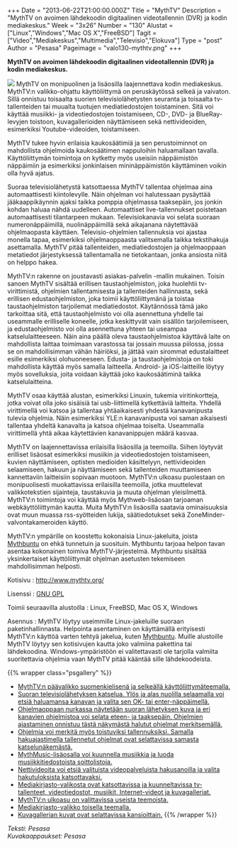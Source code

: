 +++
Date = "2013-06-22T21:00:00.000Z"
Title = "MythTV"
Description = "MythTV on avoimen lähdekoodin digitaalinen videotallennin (DVR) ja kodin mediakeskus."
Week = "3x26"
Number = "130"
Alustat = ["Linux","Windows","Mac OS X","FreeBSD"]
Tagit = ["Video","Mediakeskus","Multimedia","Televisio","Elokuva"]
Type = "post"
Author = "Pesasa"
Pageimage = "valo130-mythtv.png"
+++


**MythTV on avoimen lähdekoodin digitaalinen videotallennin (DVR) ja
kodin mediakeskus.**

![ ](/images/valo130-mythtv.png "fig:valo130-mythtv.png") MythTV on monipuolinen
ja lisäosilla laajennettava kodin mediakeskus. MythTV:n valikko-ohjattu
käyttöliittymä on peruskäytössä selkeä ja vaivaton. Sillä onnistuu
toisaalta suorien televisiolähetysten seuranta ja toisaalta
tv-tallenteiden tai muualta tuotujen mediatiedostojen toistaminen. Sitä
voi käyttää musiikki- ja videotiedostojen toistamiseen, CD-, DVD- ja
BlueRay-levyjen toistoon, kuvagallerioiden näyttämiseen sekä
nettivideoiden, esimerkiksi Youtube-videoiden, toistamiseen.

MythTV tukee hyvin erilaisia kaukosäätimiä ja sen perustoiminnot on
mahdollista ohjelmoida kaukosäätimen nappuloihin haluamallaan tavalla.
Käyttöliittymän toimintoja on kytketty myös useisiin näppäimistön
näppäimiin ja esimerkiksi jonkinlaisen mininäppäimistön käyttäminen
voikin olla hyvä ajatus.

Suoraa televisiolähetystä katsottaessa MythTV tallentaa ohjelmaa aina
automaattisesti kiintolevylle. Näin ohjelman voi halutessaan pysäyttää
jääkaappikäynnin ajaksi taikka pomppia ohjelmassa taaksepäin, jos jonkin
kohdan haluaa nähdä uudelleen. Automaattiset live-tallennukset
poistetaan automaattisesti tilantarpeen mukaan. Televisiokanavia voi
selata suoraan numeronäppäimillä, nuolinäppäimillä sekä aikajanana
näytettävää ohjelmaopasta käyttäen. Televisio-ohjelmien tallennuksia voi
ajastaa monella tapaa, esimerkiksi ohjelmaoppaasta valitsemalla taikka
tekstihakuja asettamalla. MythTV pitää tallenteiden, mediatiedostojen ja
ohjelmaoppaan metatiedot järjestyksessä tallentamalla ne tietokantaan,
jonka ansiosta niitä on helppo hakea.

MythTV:n rakenne on joustavasti asiakas-palvelin -mallin mukainen.
Toisin sanoen MythTV sisältää erillisen taustaohjelmiston, joka
huolehtii tv-virittimistä, ohjelmien tallentamisesta ja tallenteiden
hallinnasta, sekä erillisen edustaohjelmiston, joka toimii
käyttöliittymänä ja toistaa taustaohjelmiston tarjoilemat
mediatiedostot. Käytännössä tämä jako tarkoittaa sitä, että
taustaohjelmisto voi olla asennettuna yhdelle tai useammalle erilliselle
koneelle, jotka keskittyvät vain sisällön tarjoilemiseen, ja
edustaohjelmisto voi olla asennettuna yhteen tai useampaa
katselulaitteeseen. Näin aina päällä oleva taustaohjelmistoa käyttävä
laite on mahdollista laittaa toimimaan varastossa tai jossain muussa
piilossa, jossa se on mahdollisimman vähän häiriöksi, ja jättää vain
sirommat edustalaitteet esille esimerkiksi olohuoneeseen. Edusta- ja
taustaohjelmistoja on toki mahdollista käyttää myös samalla laitteella.
Android- ja iOS-laitteille löytyy myös sovelluksia, joita voidaan
käyttää joko kaukosäätiminä taikka katselulaitteina.

MythTV osaa käyttää alustan, esimerkiksi Linuxin, tukemia
viritinkortteja, jotka voivat olla joko sisäisiä tai usb-liittimellä
kytkettäviä laitteita. Yhdellä virittimellä voi katsoa ja tallentaa
yhtäaikaisesti yhdestä kanavanipusta tulevia ohjelmia. Näin esimerkiksi
YLE:n kanavanipusta voi saman aikaisesti tallentaa yhdeltä kanavalta ja
katsoa ohjelmaa toiselta. Useammalla virittimellä yhtä aikaa
käytettävien kanavanippujen määrä kasvaa.

MythTV on laajennettavissa erilaisilla lisäosilla ja teemoilla. Siihen
löytyvät erilliset lisäosat esimerkiksi musiikin ja videotiedostojen
toistamiseen, kuvien näyttämiseen, optisten medioiden käsittelyyn,
nettivideoiden selaamiseen, hakuun ja näyttämiseen sekä tallenteiden
muuttamiseen kannettaviin laitteisiin sopivaan muotoon. MythTV:n ulkoasu
puolestaan on monipuolisesti muokattavissa erilaisilla teemoilla, jotka
muuttelevat valikkotekstien sijainteja, taustakuvia ja muuta ohjelman
yleisilmettä. MythTV:n toimintoja voi käyttää myös Mythweb-lisäosan
tarjoaman webkäyttöliittymän kautta. Muita MythTV:n lisäosilla saatavia
ominaisuuksia ovat muun muassa rss-syötteiden lukija, säätiedotukset
sekä ZoneMinder-valvontakameroiden käyttö.

MythTV:n ympärille on koostettu kokonaisia Linux-jakeluita, joista
[Mythbuntu](http://www.mythbuntu.org/) on ehkä tunnetuin ja suosituin.
Mythbuntu tarjoaa helpon tavan asentaa kokonainen toimiva
MythTV-järjestelmä. Mythbuntu sisältää yksinkertaiset käyttöliittymät
ohjelman asetusten tekemiseen mahdollisimman helposti.

Kotisivu
:   <http://www.mythtv.org/>

Lisenssi
:   [GNU GPL](GNU_GPL)

Toimii seuraavilla alustoilla
:   Linux, FreeBSD, Mac OS X, Windows

Asennus
:   MythTV löytyy useimmille Linux-jakeluille suoraan
    paketinhallinnasta. Helpointa asentaminen on käyttämällä erityisesti
    MythTV:n käyttöä varten tehtyä jakelua, kuten
    [Mythbuntu](http://www.mythbuntu.org/). Muille alustoille MythTV
    löytyy sen kotisivujen kautta joko valmiina pakettina tai
    lähdekoodina. Windows-ympäristöön ei valitettavasti ole tarjolla
    valmiita suoritettavia ohjelmia vaan MythTV pitää kääntää sille
    lähdekoodeista.

{{% wrapper class="psgallery" %}}
-   [MythTV:n päävalikko suomenkielisenä ja selkeällä
    käyttöliittymäteemalla.](/images/mythtv-1.png)
-   [Suoran televisiolähetyksen katselua. Ylös ja alas nuolilla
    selaamalla voi etsiä haluamansa kanavan ja valita sen OK- tai
    enter-näppäimellä.](/images/mythtv-2.png)
-   [Ohjelmaoppaan nurkassa näytetään suoran lähetyksen kuva ja eri
    kanavien ohjelmistoa voi selata eteen- ja taaksepäin. Ohjelmien
    ajastaminen onnistuu tästä näkymästä halutut ohjelmat
    merkitsemällä.](/images/mythtv-3.png)
-   [Ohjelmia voi merkitä myös toistuviksi tallennuksiksi. Samalla
    hakuajastimella tallennetut ohjelmat ovat selattavissa samasta
    katselunäkemästä.](/images/mythtv-4.png)
-   [MythMusic-lisäosalla voi kuunnella musiikkia ja luoda
    musiikkitiedostoista soittolistoja.](/images/mythtv-5.png)
-   [Nettivideoita voi etsiä valituista videopalveluista hakusanoilla ja
    valita hakutuloksista katsottavaksi.](/images/mythtv-6.png)
-   [Mediakirjasto-valikosta ovat katsottavissa ja kuunneltavissa
    tv-tallenteet, videotiedostot, musiikit, Internet-videot ja
    kuvagalleriat.](/images/mythtv-7.png)
-   [MythTV:n ulkoasu on valittavissa useista
    teemoista.](/images/mythtv-8.png)
-   [Mediakirjasto-valikko toisella teemalla.](/images/mythtv-9.png)
-   [Kuvagallerian kuvat ovat selattavissa
    kansioittain.](/images/mythtv-10.png)
{{% /wrapper %}}

*Teksti: Pesasa* <br />
*Kuvakaappaukset: Pesasa*


